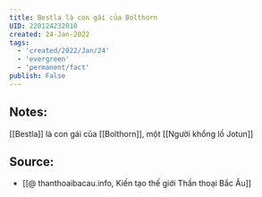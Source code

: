 ```yaml
---
title: Bestla là con gái của Bolthorn
UID: 220124232010
created: 24-Jan-2022
tags:
  - 'created/2022/Jan/24'
  - 'evergreen'
  - 'permanent/fact'
publish: False
---
```

## Notes:
[[Bestla]] là con gái của [[Bolthorn]], một [[Người khổng lồ Jotun]]

## Source:
- [[@ thanthoaibacau.info, Kiến tạo thế giới  Thần thoại Bắc Âu]]


